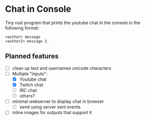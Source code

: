 # Chat in Console

Tiny rust program that prints the youtube chat in the console in the following format:

```
<author> message
<author2> message 2.
```


## Planned features
- [ ] clean up text and usernames unicode characters
- [ ] Multiple "inputs":
    - [x] Youtube chat
    - [x] Twitch chat
    - [ ] IRC chat
    - [ ] others?
- [ ] minimal webserver to display chat in browser
    - [ ] send using server sent events
- [ ] inline images for outputs that support it
